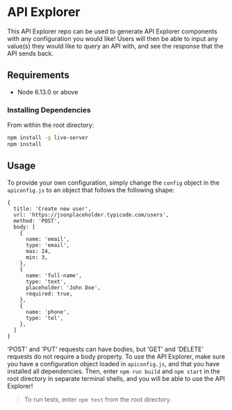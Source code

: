 # API Explorer

 This API Explorer repo can be used to generate API Explorer components with any configuration you would like! Users will then be able to input any value(s) they would like to query an API with, and see the response that the API sends back.


## Requirements


- Node 6.13.0 or above


### Installing Dependencies

From within the root directory:

```sh
npm install -g live-server
npm install
```

## Usage

 To provide your own configuration, simply change the `config` object in the `apiconfig.js` to an object that follows the following shape:

```
{
  title: 'Create new user',
  url: 'https://jsonplaceholder.typicode.com/users',
  method: 'POST',
  body: [
    {
      name: 'email',
      type: 'email',
      max: 24,
      min: 3,
    },
    {
      name: 'full-name',
      type: 'text',
      placeholder: 'John Doe',
      required: true,
    },
    {
      name: 'phone',
      type: 'tel',
    },
  ]
}
```
 'POST' and 'PUT' requests can have bodies, but 'GET' and 'DELETE' requests do not require a body property.
 To use the API Explorer, make sure you have a configuration object loaded in `apiconfig.js`, and that you have installed all dependencies. Then, enter `npm run build` and `npm start` in the root directory in separate terminal shells, and you will be able to use the API Explorer!

> To run tests, enter `npm test` from the root directory.
